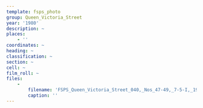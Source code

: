 ```yaml
---
template: fsps_photo
group: Queen_Victoria_Street
year: '1980'
description: ~
places:
    - ''
coordinates: ~
heading: ~
classification: ~
section: ~
cell: ~
film_roll: ~
files:
    -
        filename: 'FSPS_Queen_Victoria_Street_040,_Nos_47-49,_7-5-I,_1980.png'
        caption: ''
---
```

